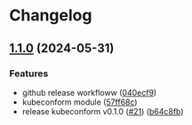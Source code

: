 # Changelog

## [1.1.0](https://github.com/Smana/daggerverse/compare/v1.0.0...v1.1.0) (2024-05-31)


### Features

* github release workfloww ([040ecf9](https://github.com/Smana/daggerverse/commit/040ecf9b27c37763092ec7c5662a96dfe7c98f2b))
* kubeconform module ([57ff68c](https://github.com/Smana/daggerverse/commit/57ff68cafc5f374bfeba0d3cf45890fd55afc9bf))
* release kubeconform v0.1.0 ([#21](https://github.com/Smana/daggerverse/issues/21)) ([b64c8fb](https://github.com/Smana/daggerverse/commit/b64c8fb2a3d0569a40c7c699b152e96dacbf2380))
